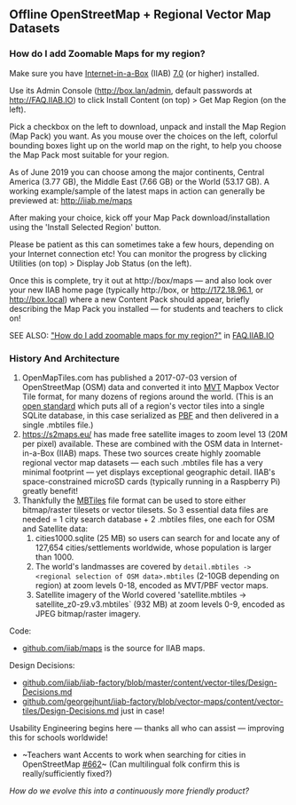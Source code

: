 ## Offline OpenStreetMap + Regional Vector Map Datasets

### How do I add Zoomable Maps for my region?

Make sure you have [Internet-in-a-Box](http://internet-in-a-box.org) (IIAB) [7.0](https://github.com/iiab/iiab/wiki/IIAB-7.0-Release-Notes) (or higher) installed.

Use its Admin Console (http://box.lan/admin, default passwords at http://FAQ.IIAB.IO) to click Install Content (on top) > Get Map Region (on the left).

Pick a checkbox on the left to download, unpack and install the Map Region (Map Pack) you want.  As you mouse over the choices on the left, colorful bounding boxes light up on the world map on the right, to help you choose the Map Pack most suitable for your region.

As of June 2019 you can choose among the major continents, Central America (3.77 GB), the Middle East (7.66 GB) or the World (53.17 GB).  A working example/sample of the latest maps in action can generally be previewed at: http://iiab.me/maps

After making your choice, kick off your Map Pack download/installation using the 'Install Selected Region' button.

Please be patient as this can sometimes take a few hours, depending on your Internet connection etc!  You can monitor the progress by clicking Utilities (on top) > Display Job Status (on the left).

Once this is complete, try it out at http://box/maps &mdash; and also look over your new IIAB home page (typically http://box, or http://172.18.96.1, or http://box.local) where a new Content Pack should appear, briefly describing the Map Pack you installed &mdash; for students and teachers to click on!

SEE ALSO: ["How do I add zoomable maps for my region?"](http://FAQ.IIAB.IO#How_do_I_add_zoomable_maps_for_my_region.3F) in [FAQ.IIAB.IO](http://FAQ.IIAB.IO)

### History And Architecture

1. OpenMapTiles.com has published a 2017-07-03 version of OpenStreetMap (OSM) data and converted it into [MVT](https://www.mapbox.com/vector-tiles/) Mapbox Vector Tile format, for many dozens of regions around the world.  (This is an [open standard](https://www.mapbox.com/vector-tiles/specification/) which puts all of a region's vector tiles into a single SQLite database, in this case serialized as [PBF](https://wiki.openstreetmap.org/wiki/PBF_Format) and then delivered in a single .mbtiles file.)
1. https://s2maps.eu/ has made free satellite images to zoom level 13 (20M per  pixel) available. These are combined with the OSM data in Internet-in-a-Box (IIAB) maps. These two sources create highly zoomable regional vector map datasets &mdash; each such .mbtiles file has a very minimal footprint &mdash; yet displays exceptional geographic detail.  IIAB's space-constrained microSD cards (typically running in a Raspberry Pi) greatly benefit!
1. Thankfully the [MBTiles](https://github.com/mapbox/mbtiles-spec) file format can be used to store either bitmap/raster tilesets or vector tilesets.  So 3 essential data files are needed = 1 city search database + 2 .mbtiles files, one each for OSM and Satellite data:
   1. cities1000.sqlite (25 MB) so users can search for and locate any of 127,654 cities/settlements worldwide, whose population is larger than 1000.
   1. The world's landmasses are covered by `detail.mbtiles -> <regional selection of OSM data>.mbtiles` (2-10GB depending on region) at zoom levels 0-18, encoded as MVT/PBF vector maps.
   1. Satellite imagery of the World  covered 'satellite.mbtiles -> satellite_z0-z9.v3.mbtiles` (932 MB) at zoom levels 0-9, encoded as JPEG bitmap/raster imagery.
 

Code:
  - [github.com/iiab/maps](https://github.com/iiab/maps) is the source for IIAB maps.

Design Decisions:
  - [github.com/iiab/iiab-factory/blob/master/content/vector-tiles/Design-Decisions.md](https://github.com/iiab/iiab-factory/blob/master/content/vector-tiles/Design-Decisions.md)
  - [github.com/georgejhunt/iiab-factory/blob/vector-maps/content/vector-tiles/Design-Decisions.md](https://github.com/georgejhunt/iiab-factory/blob/vector-maps/content/vector-tiles/Design-Decisions.md) just in case!

Usability Engineering begins here &mdash; thanks all who can assist &mdash; improving this for schools worldwide!
  - ~Teachers want Accents to work when searching for cities in OpenStreetMap [#662](https://github.com/iiab/iiab/issues/662)~ (Can multilingual folk confirm this is really/sufficiently fixed?)

_How do we evolve this into a continuously more friendly product?_
